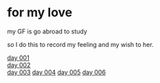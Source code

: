 # for my love
my GF is go abroad to study  

so I do this to record my feeling and my wish to her.  

[day 001](docs/issue001.md)  
[day 002](docs/issue002.md)  
[day 003](docs/issue003.md) 
[day 004](docs/issue004.md) 
[day 005](docs/issue005.md) 
[day 006](docs/issue006.md) 

